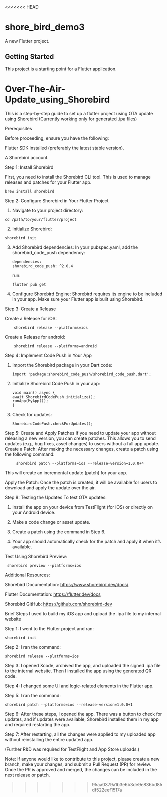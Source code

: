 <<<<<<< HEAD
# shore_bird_demo3

A new Flutter project.

## Getting Started

This project is a starting point for a Flutter application.

# Over-The-Air-Update_using_Shorebird

This is a step-by-step guide to set up a flutter project using OTA update using Shorebird (Currently working only for generated .ipa files)

Prerequisites

Before proceeding, ensure you have the following:

Flutter SDK installed (preferably the latest stable version).

A Shorebird account.

Step 1: Install Shorebird

First, you need to install the Shorebird CLI tool. This is used to manage releases and patches for your Flutter app.

    brew install shorebird

Step 2: Configure Shorebird in Your Flutter Project

  1. Navigate to your project directory:

    cd /path/to/your/flutter/project

  2. Initialize Shorebird:

    shorebird init

  3. Add Shorebird dependencies:
     In your pubspec.yaml, add the shorebird_code_push dependency:

         dependencies:
         shorebird_code_push: ^2.0.4
     
     run:

         flutter pub get

   4. Configure Shorebird Engine:
      Shorebird requires its engine to be included in your app. Make sure your Flutter app is built using Shorebird.

Step 3: Create a Release

  Create a Release for iOS:

        shorebird release --platforms=ios

  Create a Release for android:

        shorebird release --platforms=android

Step 4: Implement Code Push in Your App

  1. Import the Shorebird package in your Dart code:

         import 'package:shorebird_code_push/shorebird_code_push.dart';

  2. Initialize Shorebird Code Push in your app:

         void main() async {
         await ShorebirdCodePush.initialize();
         runApp(MyApp());
         }

   3. Check for updates:

          ShorebirdCodePush.checkForUpdates();

Step 5: Create and Apply Patches
    If you need to update your app without releasing a new version, you can create patches. This allows you to send updates (e.g., bug fixes, asset changes) to users without a full app update.
    Create a Patch:
    After making the necessary changes, create a patch using the following command:

         shorebird patch --platforms=ios --release-version=1.0.0+4

   This will create an incremental update (patch) for your app.

   Apply the Patch:
   Once the patch is created, it will be available for users to download and apply the update over the air.

Step 8: Testing the Updates
   To test OTA updates:

  1. Install the app on your device from TestFlight (for iOS) or directly on your Android device.

  2. Make a code change or asset update.

  3. Create a patch using the command in Step 6.

  4. Your app should automatically check for the patch and apply it when it’s available.

Test Using Shorebird Preview:

     shorebird preview --platforms=ios

Additional Resources:

Shorebird Documentation: https://www.shorebird.dev/docs/

Flutter Documentation: https://flutter.dev/docs

Shorebird GitHub: https://github.com/shorebird-dev

Brief Steps I used to build my iOS app and upload the .ipa file to my internal website

Step 1: I went to the Flutter project and ran:

    shorebird init

Step 2: I ran the command:

    shorebird release --platforms=ios

Step 3: I opened Xcode, archived the app, and uploaded the signed .ipa file to the internal website. Then I installed the app using the generated QR code.

Step 4: I changed some UI and logic-related elements in the Flutter app.

Step 5: I ran the command:

    shorebird patch --platforms=ios --release-version=1.0.0+1

Step 6: After these steps, I opened the app. There was a button to check for updates, and if updates were available, Shorebird installed them in my app and required restarting the app.

Step 7: After restarting, all the changes were applied to my uploaded app without reinstalling the entire updated app.

(Further R&D was required for TestFlight and App Store uploads.)

Note: If anyone would like to contribute to this project, please create a new branch, make your changes, and submit a Pull Request (PR) for review. Once the PR is approved and merged, the changes can be included in the next release or patch.





  




>>>>>>> 95aa0379a1b3e6b3de9e836bd85df522eef1517a
